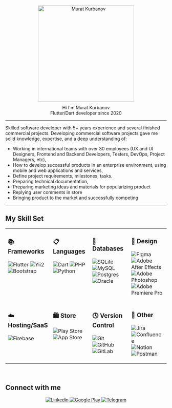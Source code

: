 <div align="center">
  <img style="margin: 10px" src="https://avatars.githubusercontent.com/u/33370868?v=4" alt="Murat Kurbanov" height="300" /><br>
  Hi I'm Murat Kurbanov
</div>

<div color="green" align="center"> Flutter/Dart developer since 2020 </div>

---

Skilled software developer with 5+ years experience and several finished commercial projects.
Developing commercial software projects gave me solid knowledge, expertise, and a deep understanding of:

- Working in international teams with over 30 employees (UX and UI Designers, Frontend and Backend Developers, Testers, DevOps, Project Managers, etc),
- How to develop successful products in an enterprise environment, using mobile and web applications and services,
- Define project requirements, milestones, tasks.
- Preparing technical documentation,
- Preparing marketing ideas and materials for popularizing product
- Replying user comments in store
- Bringing product to the market and successfully competing

---

## My Skill Set

<table>
<tr><td valign="top" width="25%">

### 📚 Frameworks

![Flutter](https://img.shields.io/badge/Flutter-%2302569B.svg?style=for-the-badge&logo=Flutter&logoColor=white)
![Yii2](https://www.yiiframework.com/image/logo.svg?style=for-the-badge&logo=spring&logoColor=white)
![Bootstrap](https://img.shields.io/badge/bootstrap-%23563D7C.svg?style=for-the-badge&logo=bootstrap&logoColor=white)

</td><td valign="top" width="25%">

### 📋 Languages

![Dart](https://img.shields.io/badge/dart-%230175C2.svg?style=for-the-badge&logo=dart&logoColor=white)
![PHP](https://img.shields.io/badge/php-%23777BB4.svg?style=for-the-badge&logo=php&logoColor=white)
![Python](https://img.shields.io/badge/python-3670A0?style=for-the-badge&logo=python&logoColor=ffdd54)

</td><td valign="top" width="25%">

### 💾 Databases

![SQLite](https://img.shields.io/badge/sqlite-%2307405e.svg?style=for-the-badge&logo=sqlite&logoColor=white)
![MySQL](https://img.shields.io/badge/mysql-%2300f.svg?style=for-the-badge&logo=mysql&logoColor=white)
![Postgres](https://img.shields.io/badge/postgres-%23316192.svg?style=for-the-badge&logo=postgresql&logoColor=white)
![Oracle](https://img.shields.io/badge/Oracle-F80000?style=for-the-badge&logo=oracle&logoColor=white)

</td><td valign="top" width="25%">

### 🎨 Design

![Figma](https://img.shields.io/badge/figma-%23F24E1E.svg?style=for-the-badge&logo=figma&logoColor=white)
![Adobe After Effects](https://img.shields.io/badge/Adobe%20After%20Effects-9999FF.svg?style=for-the-badge&logo=Adobe%20After%20Effects&logoColor=white)
![Adobe Photoshop](https://img.shields.io/badge/adobe%20photoshop-%2331A8FF.svg?style=for-the-badge&logo=adobe%20photoshop&logoColor=white)
![Adobe Premiere Pro](https://img.shields.io/badge/Adobe%20Premiere%20Pro-9999FF.svg?style=for-the-badge&logo=Adobe%20Premiere%20Pro&logoColor=white)

</td></tr>
<tr><td valign="top" width="25%">

### ☁️ Hosting/SaaS

![Firebase](https://img.shields.io/badge/Firebase-039BE5?style=for-the-badge&logo=Firebase&logoColor=white)

</td><td valign="top" width="25%">

### 🛍️ Store

![Play Store](https://img.shields.io/badge/Google_Play-414141?style=for-the-badge&logo=google-play&logoColor=white)
![App Store](https://img.shields.io/badge/App_Store-0D96F6?style=for-the-badge&logo=app-store&logoColor=white)

</td><td valign="top" width="25%">

### 🕓 Version Control

![Git](https://img.shields.io/badge/git-%23F05033.svg?style=for-the-badge&logo=git&logoColor=white)
![GitHub](https://img.shields.io/badge/github-%23121011.svg?style=for-the-badge&logo=github&logoColor=white)
![GitLab](https://img.shields.io/badge/gitlab-%23181717.svg?style=for-the-badge&logo=gitlab&logoColor=white)

</td><td valign="top" width="25%">

### 🥅 Other

![Jira](https://img.shields.io/badge/jira-%230A0FFF.svg?style=for-the-badge&logo=jira&logoColor=white)
![Confluence](https://img.shields.io/badge/confluence-%23172BF4.svg?style=for-the-badge&logo=confluence&logoColor=white)
![Notion](https://img.shields.io/badge/Notion-%23000000.svg?style=for-the-badge&logo=notion&logoColor=white)
![Postman](https://img.shields.io/badge/Postman-FF6C37?style=for-the-badge&logo=postman&logoColor=white)

</td></tr>

</table>

<br/>

## Connect with me

<div align="center">
<a href="https://www.linkedin.com/in/muratkurbanov/" target="_blank">
<img src=https://img.shields.io/badge/linkedin-%231E77B5.svg?&style=for-the-badge&logo=linkedin&logoColor=white alt="Linkedin" style="margin-bottom: 5px;" />
</a>
<a href="https://play.google.com/store/apps/developer?id=Murat+Kurbanov" target="_blank">
<img src=https://img.shields.io/badge/GooglePay-%233780F1.svg?style=for-the-badge&logo=Google-Pay&logoColor=white alt="Google Play" style="margin-bottom: 5px;" />
</a>
<a href="https://t.me/murat_ti88" target="_blank">
<img src=https://img.shields.io/badge/Telegram-2CA5E0?style=for-the-badge&logo=telegram&logoColor=white alt="Telegram" style="margin-bottom: 5px;" />
</a>
</div>

<br/>
